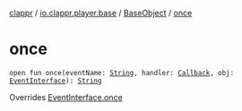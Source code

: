 [clappr](../../index.md) / [io.clappr.player.base](../index.md) / [BaseObject](index.md) / [once](.)

# once

`open fun once(eventName: `[`String`](https://kotlinlang.org/api/latest/jvm/stdlib/kotlin/-string/index.html)`, handler: `[`Callback`](../-callback/index.md)`, obj: `[`EventInterface`](../-event-interface/index.md)`): `[`String`](https://kotlinlang.org/api/latest/jvm/stdlib/kotlin/-string/index.html)

Overrides [EventInterface.once](../-event-interface/once.md)

